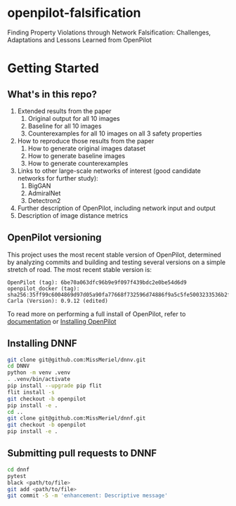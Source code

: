 # openpilot-falsification
Finding Property Violations through Network Falsification:  Challenges, Adaptations and Lessons Learned from OpenPilot

# Getting Started

## What's in this repo?
1. Extended results from the paper
	1. 	Original output for all 10 images
	2. Baseline for all 10 images
	3. Counterexamples for all 10 images on all 3 safety properties
2. How to reproduce those results from the paper
	1. How to generate original images dataset
	2. How to generate baseline images
	3. How to generate counterexamples
3. Links to other large-scale networks of interest (good candidate networks for further study):
	1. BigGAN
	2. AdmiralNet
	3. Detectron2
4. Further description of OpenPilot, including network input and output
5. Description of image distance metrics



## OpenPilot versioning

This project uses the most recent stable version of OpenPilot, determined by analyzing commits and building and testing several versions on a simple stretch of road. The most recent stable version is:

 
```buildoutcfg
OpenPilot (tag): 6be70a063dfc96b9e9f097f439bdc2e0be54d6d9
openpilot_docker (tag): sha256:35ff99c6004869d97d05a90fa77668f732596d74886f9a5c5fe5003233536b2f
Carla (Version): 0.9.12 (edited)
```

To read more on performing a full install of OpenPilot, refer to [documentation](documentation) or [Installing OpenPilot](https://github.com/commaai/openpilot/tree/master/tools)

## Installing DNNF

```bash
git clone git@github.com:MissMeriel/dnnv.git
cd DNNV
python -m venv .venv
. .venv/bin/activate
pip install --upgrade pip flit
flit install -s
git checkout -b openpilot
pip install -e .
cd ..
git clone git@github.com:MissMeriel/dnnf.git
git checkout -b openpilot
pip install -e .
```

## Submitting pull requests to DNNF

```bash
cd dnnf
pytest
black <path/to/file>
git add <path/to/file>
git commit -S -m 'enhancement: Descriptive message'
```
